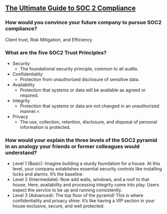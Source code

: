 ## [The Ultimate Guide to SOC 2 Compliance](https://www.vendr.com/blog/soc-2-compliance-guide)
### How would you convince your future company to pursue SOC2 compliance?
Client trust, Risk Mitigation, and Efficiency
### What are the five SOC2 Trust Principles?
* Security 
  * The foundational security principle, common to all audits.
* Confidentiality 
  * Protection from unauthorized disclosure of sensitive data.
* Availability 
  * Protection that systems or data will be available as agreed or required.
* Integrity 
  * Protection that systems or data are not changed in an unauthorized manner.<
* Privacy
  * The use, collection, retention, disclosure, and disposal of personal information is protected. 
### How would your explain the three levels of the SOC2 pyramid in an analogy your friends or former colleagues would understand?
* Level 1 (Basic): Imagine building a sturdy foundation for a house. At this level, your company establishes essential security controls like installing locks and alarms. It’s the baseline.
* Level 2 (Intermediate): Now add walls, windows, and a roof to that house. Here, availability and processing integrity come into play. Users expect the service to be up and running consistently.
* Level 3 (Advanced): The top floor of the pyramid! This is where confidentiality and privacy shine. It’s like having a VIP section in your house exclusive, secure, and well protected.
